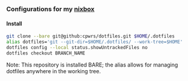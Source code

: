 ### Configurations for my [nixbox](https://github.com/crpowers/nixbox) 

#### Install
```sh
git clone --bare git@github:cpwrs/dotfiles.git $HOME/.dotfiles
alias dotfiles='git --git-dir=$HOME/.dotfiles/ --work-tree=$HOME'
dotfiles config --local status.showUntrackedFiles no
dotfiles checkout BRANCH_NAME
```
Note: This repository is installed BARE; the alias allows for managing dotfiles anywhere in the working tree.
